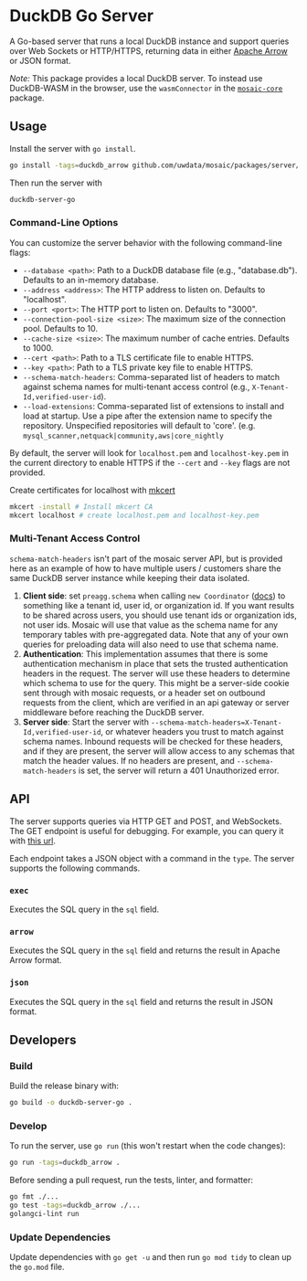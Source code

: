 # DuckDB Go Server

A Go-based server that runs a local DuckDB instance and support queries over Web Sockets or HTTP/HTTPS, returning data in either [Apache Arrow](https://arrow.apache.org/) or JSON format.

_Note:_ This package provides a local DuckDB server. To instead use DuckDB-WASM in the browser, use the `wasmConnector` in the [`mosaic-core`](https://github.com/uwdata/mosaic/tree/main/packages/mosaic/mosaic-core) package.

## Usage

Install the server with `go install`.

```sh
go install -tags=duckdb_arrow github.com/uwdata/mosaic/packages/server/duckdb-server-go@latest
```

Then run the server with

```sh
duckdb-server-go
```

### Command-Line Options

You can customize the server behavior with the following command-line flags:

-   `--database <path>`: Path to a DuckDB database file (e.g., "database.db"). Defaults to an in-memory database.
-   `--address <address>`: The HTTP address to listen on. Defaults to "localhost".
-   `--port <port>`: The HTTP port to listen on. Defaults to "3000".
-   `--connection-pool-size <size>`: The maximum size of the connection pool. Defaults to 10.
-   `--cache-size <size>`: The maximum number of cache entries. Defaults to 1000.
-   `--cert <path>`: Path to a TLS certificate file to enable HTTPS.
-   `--key <path>`: Path to a TLS private key file to enable HTTPS.
-   `--schema-match-headers`: Comma-separated list of headers to match against schema names for multi-tenant access control (e.g., `X-Tenant-Id,verified-user-id`).
-   `--load-extensions`: Comma-separated list of extensions to install and load at startup. Use a pipe after the extension name to specify the repository. Unspecified repositories will default to 'core'. (e.g. `mysql_scanner,netquack|community,aws|core_nightly`

By default, the server will look for `localhost.pem` and `localhost-key.pem` in the current directory to enable HTTPS if the `--cert` and `--key` flags are not provided.

Create certificates for localhost with [mkcert](https://github.com/FiloSottile/mkcert)

```sh
mkcert -install # Install mkcert CA
mkcert localhost # create localhost.pem and localhost-key.pem
```

### Multi-Tenant Access Control

`schema-match-headers` isn't part of the mosaic server API, but is provided here as an example of how to have
multiple users / customers share the same DuckDB server instance while keeping their data isolated.

1. **Client side**: set `preagg.schema` when calling `new Coordinator` ([docs](https://idl.uw.edu/mosaic/api/core/coordinator.html#constructor)) to
   something like a tenant id, user id, or organization id. If you want results to be shared across users, you should
   use tenant ids or organization ids, not user ids. Mosaic will use that value as the schema name for any temporary
   tables with pre-aggregated data. Note that any of your own queries for preloading data will also need to use that schema name.
2. **Authentication**: This implementation assumes that there is some authentication mechanism in place that sets the
   trusted authentication headers in the request. The server will use these headers to determine which schema
   to use for the query. This might be a server-side cookie sent through with mosaic requests, or a header set on outbound
   requests from the client, which are verified in an api gateway or server middleware before reaching the DuckDB server.
3. **Server side**: Start the server with `--schema-match-headers=X-Tenant-Id,verified-user-id`, or whatever headers
   you trust to match against schema names. Inbound requests will be checked for these headers, and if they are present,
   the server will allow access to any schemas that match the header values. If no headers are present, and `--schema-match-headers`
   is set, the server will return a 401 Unauthorized error.

## API

The server supports queries via HTTP GET and POST, and WebSockets. The GET endpoint is useful for debugging. For example, you can query it with [this url](<http://localhost:3000/?query={"sql":"select 1","type":"json"}>).

Each endpoint takes a JSON object with a command in the `type`. The server supports the following commands.

### `exec`

Executes the SQL query in the `sql` field.

### `arrow`

Executes the SQL query in the `sql` field and returns the result in Apache Arrow format.

### `json`

Executes the SQL query in the `sql` field and returns the result in JSON format.

## Developers

### Build

Build the release binary with:

```sh
go build -o duckdb-server-go .
```

### Develop

To run the server, use `go run` (this won't restart when the code changes):

```sh
go run -tags=duckdb_arrow .
```

Before sending a pull request, run the tests, linter, and formatter:

```sh
go fmt ./...
go test -tags=duckdb_arrow ./...
golangci-lint run
```

### Update Dependencies

Update dependencies with `go get -u` and then run `go mod tidy` to clean up the `go.mod` file.
